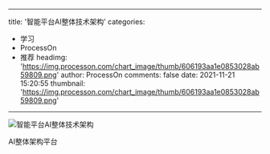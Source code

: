 
---
title: '智能平台AI整体技术架构'
categories: 
 - 学习
 - ProcessOn
 - 推荐
headimg: 'https://img.processon.com/chart_image/thumb/606193aa1e0853028ab59809.png'
author: ProcessOn
comments: false
date: 2021-11-21 15:20:55
thumbnail: 'https://img.processon.com/chart_image/thumb/606193aa1e0853028ab59809.png'
---

<div>   
<img class="thumb" alt="智能平台AI整体技术架构" src="https://img.processon.com/chart_image/thumb/606193aa1e0853028ab59809.png" referrerpolicy="no-referrer">
<p>AI整体架构平台</p>  
</div>
            